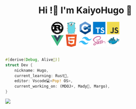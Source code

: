 <div align="center">


# Hi !👋 I'm KaiyoHugo 🚀

<div>
<img align="center" src="https://raw.githubusercontent.com/devicons/devicon/master/icons/rust/rust-original.svg" alt="Rust" height="40" width="40" />
<img align="center" src="https://raw.githubusercontent.com/devicons/devicon/master/icons/go/go-original.svg" alt="Golang" height="40" width="40" />
<img align="center" src="https://raw.githubusercontent.com/devicons/devicon/master/icons/cplusplus/cplusplus-original.svg" alt="C++" height="40" width="40" />
<img align="center" src="https://raw.githubusercontent.com/devicons/devicon/master/icons/typescript/typescript-original.svg" alt="Typescript" height="40" width="40" />
<img align="center" src="https://raw.githubusercontent.com/devicons/devicon/master/icons/javascript/javascript-original.svg" alt="JavaScript" height="40" width="40" />

<br/>

<img align="center" src="https://raw.githubusercontent.com/devicons/devicon/master/icons/vuejs/vuejs-original.svg" alt="Vue" height="40" width="40" />
<img align="center" src="https://raw.githubusercontent.com/devicons/devicon/master/icons/html5/html5-original.svg" alt="Html" height="40" width="40" />
<img align="center" src="https://raw.githubusercontent.com/devicons/devicon/master/icons/tailwindcss/tailwindcss-original.svg" alt="" height="40" width="40" />
<img align="center" src="https://raw.githubusercontent.com/devicons/devicon/master/icons/sass/sass-original.svg" alt="Sass" height="40" width="40" />
<img align="center" src="https://raw.githubusercontent.com/devicons/devicon/master/icons/docker/docker-original.svg" alt="Docker" height="40" width="40" />
</div>
</div>

<br/>

```rust
#[derive(Debug, Alive🏃)]
struct Dev {
    nickname: Hugo,
    current_learning: Rust🦀,
    editor: Vscode💻<Pop! OS>,
    current_working_on: (MDOJ⚡, Mady🌲, Margo),
}
```
![](https://wakatime.com/share/@018b677c-491b-487f-843a-068f3eb4badc/f1933e4b-1180-4f81-90dd-947a7b1a78e0.svg)
